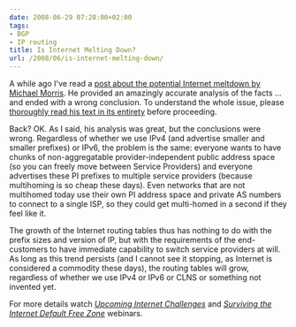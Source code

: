 ```yaml
---
date: 2008-06-29 07:28:00+02:00
tags:
- BGP
- IP routing
title: Is Internet Melting Down?
url: /2008/06/is-internet-melting-down/
---
```

A while ago I've read a [post about the potential Internet meltdown by Michael Morris](http://www.networkworld.com/community/node/27191). He provided an amazingly accurate analysis of the facts ... and ended with a wrong conclusion. To understand the whole issue, please [thoroughly read his text in its entirety](http://www.networkworld.com/community/node/27191) before proceeding.

Back? OK. As I said, his analysis was great, but the conclusions were wrong. Regardless of whether we use IPv4 (and advertise smaller and smaller prefixes) or IPv6, the problem is the same: everyone wants to have chunks of non-aggregatable provider-independent public address space (so you can freely move between Service Providers) and everyone advertises these PI prefixes to multiple service providers (because multihoming is so cheap these days). Even networks that are not multihomed today use their own PI address space and private AS numbers to connect to a single ISP, so they could get multi-homed in a second if they feel like it.

The growth of the Internet routing tables thus has nothing to do with the prefix sizes and version of IP, but with the requirements of the end-customers to have immediate capability to switch service providers at will. As long as this trend persists (and I cannot see it stopping, as Internet is considered a commodity these days), the routing tables will grow, regardless of whether we use IPv4 or IPv6 or CLNS or something not invented yet.

For more details watch ‌[*Upcoming Internet Challenges*](https://www.ipspace.net/Upcoming_Internet_Challenges) and *[Surviving the Internet Default Free Zone](https://www.ipspace.net/Surviving_the_Internet_Default_Free_Zone)* webinars.

